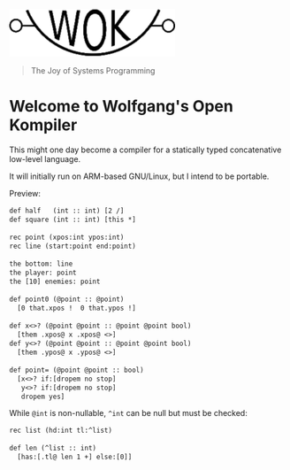 ![Wok](logo.png)

> The Joy of Systems Programming

# Welcome to Wolfgang's Open Kompiler

This might one day become a compiler for a statically typed concatenative low-level language.

It will initially run on ARM-based GNU/Linux, but I intend to be portable.

Preview:

```
def half   (int :: int) [2 /]
def square (int :: int) [this *]

rec point (xpos:int ypos:int)
rec line (start:point end:point)

the bottom: line
the player: point
the [10] enemies: point

def point0 (@point :: @point)
  [0 that.xpos !  0 that.ypos !]

def x<>? (@point @point :: @point @point bool)
  [them .xpos@ x .xpos@ <>]
def y<>? (@point @point :: @point @point bool)
  [them .ypos@ x .ypos@ <>]

def point= (@point @point :: bool)
  [x<>? if:[dropem no stop]
   y<>? if:[dropem no stop]
   dropem yes]
```

While `@int` is non-nullable, `^int` can be null but must be checked:

```
rec list (hd:int tl:^list)

def len (^list :: int)
  [has:[.tl@ len 1 +] else:[0]]
```
